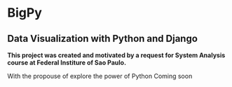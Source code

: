 # BigPy
## Data Visualization with Python and Django

**This project was created and motivated by a request for System Analysis course at Federal Institure of Sao Paulo.**

With the propouse of explore the power of Python 
Coming soon
